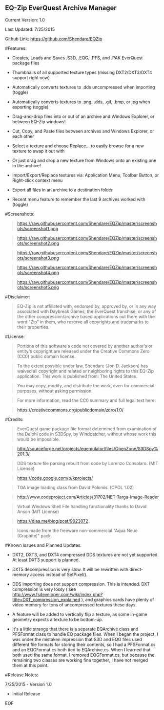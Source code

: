 EQ-Zip EverQuest Archive Manager
-----------

Current Version: 1.0

Last Updated: 7/25/2015

Github Link: https://github.com/Shendare/EQZip

#Features:

* Creates, Loads and Saves .S3D, .EQG, .PFS, and .PAK EverQuest package files

* Thumbnails of all supported texture types (missing DXT2/DXT3/DXT4 support right now)

* Automatically converts textures to .dds uncompressed when importing (toggle)

* Automatically converts textures to .png, .dds, .gif, .bmp, or jpg when exporting (toggle)

* Drag-and-drop files into or out of an archive and Windows Explorer, or between EQ-Zip windows!

* Cut, Copy, and Paste files between archives and Windows Explorer, or each other

* Select a texture and choose Replace... to easily browse for a new texture to swap it out with

* Or just drag and drop a new texture from Windows onto an existing one in the archive!

* Import/Export/Replace textures via: Application Menu, Toolbar Button, or Right-click context menu

* Export all files in an archive to a destination folder

* Recent menu feature to remember the last 9 archives worked with (toggle)

#Screenshots:

>https://raw.githubusercontent.com/Shendare/EQZip/master/screenshots/screenshot1.png

>https://raw.githubusercontent.com/Shendare/EQZip/master/screenshots/screenshot2.png

>https://raw.githubusercontent.com/Shendare/EQZip/master/screenshots/screenshot3.png

>https://raw.githubusercontent.com/Shendare/EQZip/master/screenshots/screenshot4.png

>https://raw.githubusercontent.com/Shendare/EQZip/master/screenshots/screenshot5.png

#Disclaimer:

>EQ-Zip is not affiliated with, endorsed by, approved by, or in any way associated with Daybreak Games, the EverQuest franchise, or any of the other compression/archive based applications out there with the word "Zip" in them, who reserve all copyrights and trademarks to their properties.

#License:

>Portions of this software's code not covered by another author's or entity's copyright are released under the Creative Commons Zero (CC0) public domain license.

>To the extent possible under law, Shendare (Jon D. Jackson) has waived all copyright and related or neighboring rights to this EQ-Zip application. This work is published from: The United States.

>You may copy, modify, and distribute the work, even for commercial purposes, without asking permission.

>For more information, read the CC0 summary and full legal text here:

>https://creativecommons.org/publicdomain/zero/1.0/

#Credits:

>EverQuest game package file format determined from examination of the Delphi code in S3DSpy, by Windcatcher, without whose work this would be impossible.

>http://sourceforge.net/projects/eqemulator/files/OpenZone/S3DSpy%201.3/

>DDS texture file parsing rebuilt from code by Lorenzo Consolaro. (MIT License)

>https://code.google.com/p/kprojects/

>TGA image loading class from David Polomis. (CPOL 1.02)

>http://www.codeproject.com/Articles/31702/NET-Targa-Image-Reader

>Virtual Windows Shell File handling functionality thanks to David Anson (MIT License)

>https://dlaa.me/blog/post/9923072

>Icons made from the freeware non-commercial "Aqua Neue (Graphite)" pack.

#Known Issues and Planned Updates:

* DXT2, DXT3, and DXT4 compressed DDS textures are not yet supported. At least DXT3 support is planned.

* DXT5 decompression is very slow. It will be rewritten with direct-memory access instead of SetPixel().

* DDS importing does not support compression. This is intended. DXT compression is very lossy ( see http://www.fsdeveloper.com/wiki/index.php?title=DXT_compression_explained ), and graphics cards have plenty of video memory for tons of uncompressed textures these days.

* A feature will be added to vertically flip a texture, as some in-game geometry expects a texture to be bottom-up.

* It's a little strange that there is a separate EQArchive class and PFSFormat class to handle EQ package files. When I began the project, I was under the mistaken impression that S3D and EQG files used different file formats for storing their contents, so I had a PFSFormat.cs and an EQGFormat.cs both tied to EQArchive.cs. When I learned that both used the same format, I removed EQGFormat.cs, but because the remaining two classes are working fine together, I have not merged them at this point.

#Release Notes:

7/25/2015 - Version 1.0

* Initial Release

EOF

